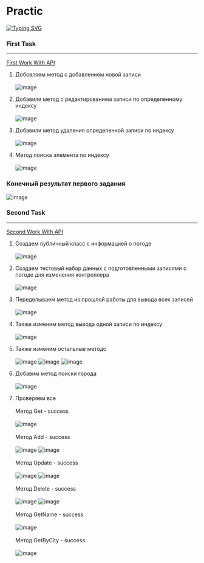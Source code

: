 # Practic
[![Typing SVG](https://readme-typing-svg.herokuapp.com?color=%2336BCF7&lines=All+my+practice+works)](https://git.io/typing-svg)

### First Task ###
-------------------------
<a href="Practic_Api_1/Practic_Api_1/Controllers/WeatherForecastController.cs">First Work With API</a>
1) Добовляем метод с добавлением новой записи
<br> </br>
![image](https://user-images.githubusercontent.com/121193436/218036922-e581614e-f0b8-4dd5-94ea-a4e3e352123a.png)

2) Добавили метод с редактированием записи по определенному индексу
<br> </br>
![image](https://user-images.githubusercontent.com/121193436/218037414-e214cf87-8429-4a5b-a4f9-337fff849903.png)

3) Добавили метод удаления определенной записи по индексу
<br> </br>
![image](https://user-images.githubusercontent.com/121193436/218037627-1c104557-7940-4ad4-b61d-1753e581bdcd.png)

4) Метод поиска элемента по индексу
<br> </br>
![image](https://user-images.githubusercontent.com/121193436/218038016-d6f8d3e0-a977-40f1-90c0-c0e2fff80873.png)

### Конечный результат первого задания ###
![image](https://user-images.githubusercontent.com/121193436/218038139-6d051ad0-968e-46f8-8294-ee2bfd4f9115.png)

### Second Task ###
-------------------------
<a href="Practic_Api_1/Practic_Api_1/Controllers/WeatherForecastController.cs">Second Work With API</a>
1) Создаем публичный класс с информацией о погоде
<br></br>
![image](https://user-images.githubusercontent.com/121193436/218041685-dd0d3ecc-f83d-4eec-a4b1-59f415afe98f.png)

2) Создаем тестовый набор данных с подготовленными записями о погоде для изменения контроллера
<br></br>
![image](https://user-images.githubusercontent.com/121193436/218042518-f7786445-6d1b-4845-856a-3f31d5ba2327.png)

3) Переделываем метод из прошлой работы для вывода всех записей
<br></br>
![image](https://user-images.githubusercontent.com/121193436/218043091-184d3594-0902-4596-90b5-370da7bc3cf0.png)

4) Также изменим  метод вывода одной записи по индексу
<br></br>
![image](https://user-images.githubusercontent.com/121193436/218044576-7c635005-d1cf-4c47-a89b-c030f6a262fa.png)

5) Также изменим остальные методо
<br></br>
![image](https://user-images.githubusercontent.com/121193436/218046534-4cadb661-d8d3-4fc7-a7be-6b4d8037d1e5.png)
![image](https://user-images.githubusercontent.com/121193436/218047483-c3d4de6f-d445-4b93-8f6a-6a422d748f68.png)
![image](https://user-images.githubusercontent.com/121193436/218048192-44bcbe85-0a70-42f5-baf9-55eded6dfdcd.png)

6) Добавим метод поиски города
<br></br>
![image](https://user-images.githubusercontent.com/121193436/218049780-b75cf9c8-1e10-41ea-a545-2160d215ee53.png)

7) Проверяем все
<br></br>
Метод Get - success
<br></br>
![image](https://user-images.githubusercontent.com/121193436/218050126-199c4bf0-d2a5-4250-80cc-780a00ce1ce6.png)
<br></br>
Метод Add - success
<br></br>
![image](https://user-images.githubusercontent.com/121193436/218050382-2f33f445-219d-434a-81aa-a9889ddf59ae.png) ![image](https://user-images.githubusercontent.com/121193436/218050418-9aec3fa6-893b-42de-9993-61896deb2174.png)
<br></br>
Метод Update - success
<br></br>
![image](https://user-images.githubusercontent.com/121193436/218050717-f6853ff1-de3e-43c6-9a97-ef2cdf40b9e5.png) ![image](https://user-images.githubusercontent.com/121193436/218050745-4731eade-2ec2-4023-a9eb-6dca928d19eb.png)
<br></br>
Метод Delete - success
<br></br>
![image](https://user-images.githubusercontent.com/121193436/218050958-873a3e84-3f2b-4a86-a952-3d3fea6f81ce.png) ![image](https://user-images.githubusercontent.com/121193436/218051018-2d3b73ff-a4c5-4f8f-88ae-47d1b7a105a5.png)
<br></br>
Метод GetName - success
<br></br>
![image](https://user-images.githubusercontent.com/121193436/218051199-392b2244-d3c7-4089-869c-8fb007a4d431.png)
<br></br>
Метод GetByCity - success
<br></br>
![image](https://user-images.githubusercontent.com/121193436/218051482-976c0979-2445-4ca8-91cc-9a76eceb912e.png)


